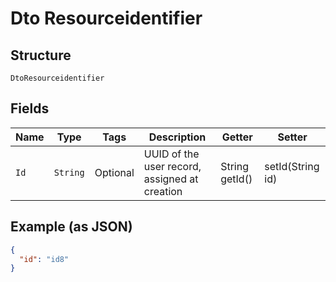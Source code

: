 
# Dto Resourceidentifier

## Structure

`DtoResourceidentifier`

## Fields

| Name | Type | Tags | Description | Getter | Setter |
|  --- | --- | --- | --- | --- | --- |
| `Id` | `String` | Optional | UUID of the user record, assigned at creation | String getId() | setId(String id) |

## Example (as JSON)

```json
{
  "id": "id8"
}
```


